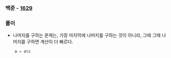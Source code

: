### 백준  - [1629](https://www.acmicpc.net/problem/1629)

### 풀이

* 나머지를 구하는 문제는, 가장 마지막에 나머지를 구하는 것이 아니라, 그때 그때 나머지를 구하면 계산이 더 빠르다.

```Python
    a = a%c
```

